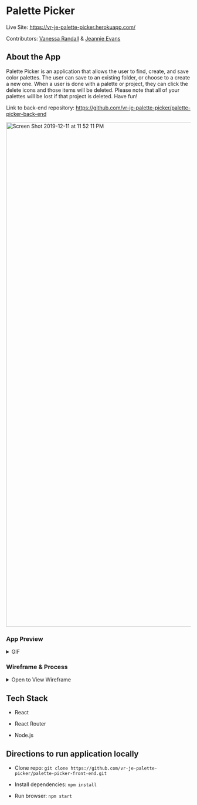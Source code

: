 # Palette Picker

Live Site: https://vr-je-palette-picker.herokuapp.com/

Contributors: [Vanessa Randall](https://github.com/vrandall66) & [Jeannie Evans](https://github.com/jmevans0211)

## About the App
Palette Picker is an application that allows the user to find, create, and save color palettes. The user can save to an existing folder, or choose to a create a new one. When a user is done with a palette or project, they can click the delete icons and those items will be deleted. Please note that all of your palettes will be lost if that project is deleted. Have fun!

Link to back-end repository: https://github.com/vr-je-palette-picker/palette-picker-back-end

<img width="1372" alt="Screen Shot 2019-12-11 at 11 52 11 PM" src="https://user-images.githubusercontent.com/48900496/70689408-6d5e4c00-1c71-11ea-96ba-6267537228d1.png">

### App Preview
<details>
  <summary>GIF</summary>
  
![palettepickerreadme](https://user-images.githubusercontent.com/48900496/70690185-60425c80-1c73-11ea-935d-0ca71284ab28.gif)

</details>


### Wireframe & Process
<details>
  <summary>Open to View Wireframe</summary>
  
  ![IMG_2569](https://user-images.githubusercontent.com/48900496/70689667-1dcc5000-1c72-11ea-8671-4725bd4e95be.JPG)

  #### Process
  We worked as a team, pairing and collaborating often. We began our process by wireframing and then built our backend in Node.js. While programming the backend, we set up continuous integration and deployed to heroku. After building the backend we revised our wireframe and dove into building out the front end in React. Finally, we deployed our frontend to heroku, making our application fully usable on a live site.
  
</details>

## Tech Stack

- React

- React Router

- Node.js

## Directions to run application locally

- Clone repo: `git clone https://github.com/vr-je-palette-picker/palette-picker-front-end.git`

- Install dependencies: `npm install`

- Run browser: `npm start`
